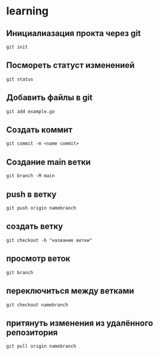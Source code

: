 # learning

## Инициалиазация прокта через git 
```shell
git init
```

## Посмореть статуст измененией 
```shell
git status
```

## Добавить файлы в git 
```shell
git add example.go
```

## Создать коммит 

```shell
git commit -m <name commit>
```
## Создание main ветки 
```shell
git branch -M main
```

## push в ветку  
```shell
git push origin namebranch
```
## создать ветку  
```shell
git checkout -b "название ветки"
```
## просмотр веток 
```shell
git branch
```
## переключиться между ветками 
```shell
git checkout namebranch
```
## притянуть изменения из удалённого репозитория 
```shell
git pull origin namebranch
```